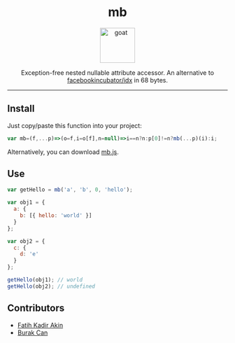 <div align="center">
<h1>mb</h1>
<img height="80" width="80" alt="goat" src="https://d1j8pt39hxlh3d.cloudfront.net/development/emojione/4.0/833/14168.svg?1533081835" />

Exception-free nested nullable attribute accessor.
An alternative to [facebookincubator/idx](https://github.com/facebookincubator/idx) in 68 bytes.
</div/>

<hr />

## Install
Just copy/paste this function into your project:
``` javascript
var mb=(f,...p)=>(o=f,i=o[f],n=null)=>i==n?n:p[0]!=n?mb(...p)(i):i;
```
Alternatively, you can download [mb.js](https://raw.githubusercontent.com/burakcan/mb/master/mb.js).

## Use
``` javascript
var getHello = mb('a', 'b', 0, 'hello');

var obj1 = {
  a: {
    b: [{ hello: 'world' }]
  }
};

var obj2 = {
  c: {
    d: 'e'
  }
};

getHello(obj1); // world
getHello(obj2); // undefined
```

## Contributors
- [Fatih Kadir Akin](https://github.com/f)
- [Burak Can](https://github.com/burakcan)
